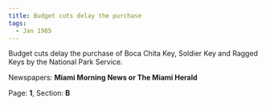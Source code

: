 ```yaml
---  
title: Budget cuts delay the purchase  
tags:  
  - Jan 1985  
---  
```

  
Budget cuts delay the purchase of Boca Chita Key, Soldier Key and Ragged Keys by the National Park Service.  
  
Newspapers: **Miami Morning News or The Miami Herald**  
  
Page: **1**, Section: **B** 
